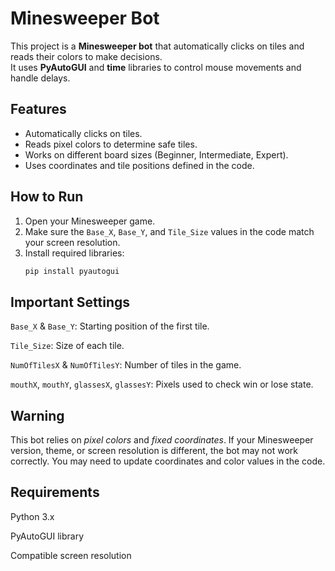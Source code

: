 # Minesweeper Bot

This project is a **Minesweeper bot** that automatically clicks on tiles and reads their colors to make decisions.  
It uses **PyAutoGUI** and **time** libraries to control mouse movements and handle delays.

## Features
- Automatically clicks on tiles.
- Reads pixel colors to determine safe tiles.
- Works on different board sizes (Beginner, Intermediate, Expert).
- Uses coordinates and tile positions defined in the code.

## How to Run
1. Open your Minesweeper game.
2. Make sure the `Base_X`, `Base_Y`, and `Tile_Size` values in the code match your screen resolution.
3. Install required libraries:
   ```bash
   pip install pyautogui

## Important Settings

`Base_X` & `Base_Y`: Starting position of the first tile.

`Tile_Size`: Size of each tile.

`NumOfTilesX` & `NumOfTilesY`: Number of tiles in the game.

`mouthX`, `mouthY`, `glassesX`, `glassesY`: Pixels used to check win or lose state.

## Warning

This bot relies on *pixel colors* and *fixed coordinates*.
If your Minesweeper version, theme, or screen resolution is different, the bot may not work correctly.
You may need to update coordinates and color values in the code.

## Requirements

Python 3.x

PyAutoGUI library

Compatible screen resolution